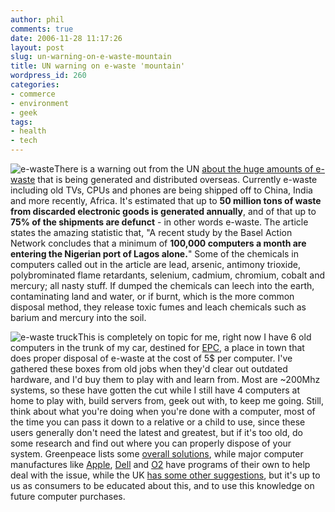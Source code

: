 ```yaml
---
author: phil
comments: true
date: 2006-11-28 11:17:26
layout: post
slug: un-warning-on-e-waste-mountain
title: UN warning on e-waste 'mountain'
wordpress_id: 260
categories:
- commerce
- environment
- geek
tags:
- health
- tech
---
```


![e-waste](http://fak3r.com/wp-content/uploads/2006/11/ewaste.jpg)There is a warning out from the UN [about the huge amounts of e-waste](http://news.bbc.co.uk/2/hi/technology/6187358.stm) that is being generated and distributed overseas. Currently e-waste including old TVs, CPUs and phones are being shipped off to China, India and more recently, Africa. It's estimated that up to **50 million tons of waste from discarded electronic goods is generated annually**, and of that up to **75% of the shipments are defunct** - in other words e-waste. The article states the amazing statistic that, "A recent study by the Basel Action Network concludes that a minimum of **100,000 computers a month are entering the Nigerian port of Lagos alone.**" Some of the chemicals in computers called out in the article are lead, arsenic, antimony trioxide, polybrominated flame retardants, selenium, cadmium, chromium, cobalt and mercury; all nasty stuff. If dumped the chemicals can leech into the earth, contaminating land and water, or if burnt, which is the more common disposal method, they release toxic fumes and leach chemicals such as barium and mercury into the soil.

![e-waste truck](http://fak3r.com/wp-content/uploads/2006/11/ewastetruck.jpg)This is completely on topic for me, right now I have 6 old computers in the trunk of my car, destined for [EPC](http://www.epcusa.com/index.php?option=content&task=view&id=43&Itemid=38), a place in town that does proper disposal of e-waste at the cost of 5$ per computer. I've gathered these boxes from old jobs when they'd clear out outdated hardware, and I'd buy them to play with and learn from. Most are ~200Mhz systems, so these have gotten the cut while I still have 4 computers at home to play with, build servers from, geek out with, to keep me going. Still, think about what you're doing when you're done with a computer, most of the time you can pass it down to a relative or a child to use, since these users generally don't need the latest and greatest, but if it's too old, do some research and find out where you can properly dispose of your system. Greenpeace lists some [overall solutions](http://www.greenpeace.org/usa/campaigns/toxics/hi-tech-highly-toxic/e-waste-solutions), while major computer manufactures like [Apple](https://www.apple.com/recycling/), [Dell](http://www.dell.com/content/topics/segtopic.aspx/dell_recycling?c=us&cs=19&l=en&s=dhs) and [O2](http://www.o2.co.uk/recycle) have programs of their own to help deal with the issue, while the UK [has some other suggestions](http://www.direct.gov.uk/en/Environmentandgreenerliving/Wasteandrecycling/DG_069060), but it's up to us as consumers to be educated about this, and to use this knowledge on future computer purchases.
